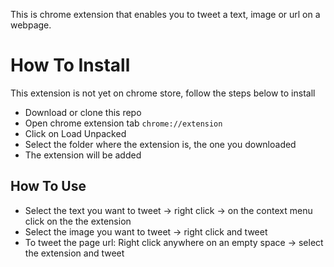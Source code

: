 <p> This is chrome extension that enables you to tweet a text, image or url on a webpage.</p>

<h1>How To Install</h1>
<p>This extension is not yet on chrome store, follow the steps below to install</p>
<ul>
<li>Download or clone this repo</li>
<li>Open chrome extension tab <code>chrome://extension</code></li>
<li>Click on Load Unpacked</li>
<li>Select the folder where the extension is, the one you downloaded</li>
<li>The extension will be added </li>
</ul>
<h2>How To Use</h3>
<ul>
<li>Select the text you want to tweet -> right click ->  on the context menu click on the the extension </li>
<li>Select the image you want to tweet -> right click and tweet </li>
<li> To tweet the page url: Right click anywhere on an empty space -> select the extension and tweet</li>
</ul>
